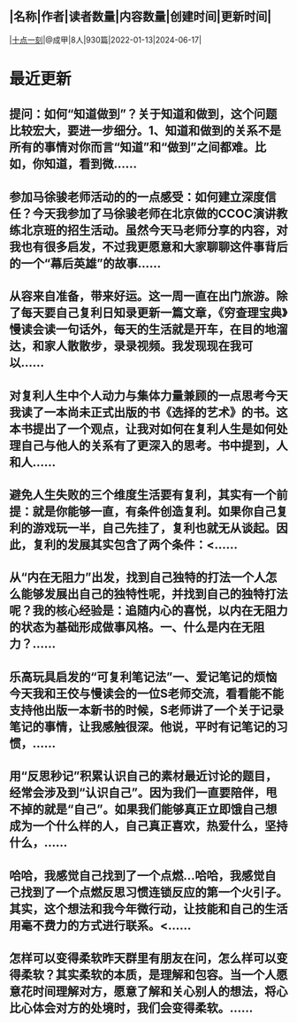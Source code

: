 |名称|作者|读者数量|内容数量|创建时间|更新时间|
---
|[十点一刻](https://xiaobot.net/p/1015?refer=0b133df9-27dc-423b-8101-639049001c13)|@成甲|8人|930篇|2022-01-13|2024-06-17|

# 最近更新
## 提问：如何“知道做到”？关于知道和做到，这个问题比较宏大，要进一步细分。1、知道和做到的关系不是所有的事情对你而言“知道”和“做到”之间都难。比如，你知道，看到微......
## 参加马徐骏老师活动的的一点感受：如何建立深度信任？今天我参加了马徐骏老师在北京做的CCOC演讲教练北京班的招生活动。虽然今天马老师分享的内容，对我也有很多启发，不过我更愿意和大家聊聊这件事背后的一个“幕后英雄”的故事......
## 从容来自准备，带来好运。这一周一直在出门旅游。除了每天要自己复利日知录更新一篇文章，《穷查理宝典》慢读会读一句话外，每天的生活就是开车，在目的地溜达，和家人散散步，录录视频。我发现现在我可以......
## 对复利人生中个人动力与集体力量兼顾的一点思考今天我读了一本尚未正式出版的书《选择的艺术》的书。这本书提出了一个观点，让我对如何在复利人生是如何处理自己与他人的关系有了更深入的思考。书中提到，人和人......
## 避免人生失败的三个维度生活要有复利，其实有一个前提：就是你能够一直，有条件创造复利。如果你自己复利的游戏玩一半，自己先挂了，复利也就无从谈起。因此，复利的发展其实包含了两个条件：<......
## 从“内在无阻力”出发，找到自己独特的打法一个人怎么能够发展出自己的独特性呢，并找到自己的独特打法呢？我的核心经验是：追随内心的喜悦，以内在无阻力的状态为基础形成做事风格。一、什么是内在无阻力？......
## 乐高玩具启发的“可复利笔记法”一、爱记笔记的烦恼今天我和王佼与慢读会的一位S老师交流，看看能不能支持他出版一本新书的时候，S老师讲了一个关于记录笔记的事情，让我感触很深。他说，平时有记笔记的习惯，......
## 用“反思秒记”积累认识自己的素材最近讨论的题目，经常会涉及到“认识自己”。因为我们一直要陪伴，甩不掉的就是“自己”。如果我们能够真正立即饿自己想成为一个什么样的人，自己真正喜欢，热爱什么，坚持什么，......
## 哈哈，我感觉自己找到了一个点燃...哈哈，我感觉自己找到了一个点燃反思习惯连锁反应的第一个火引子。其实，这个想法和我今年微行动，让技能和自己的生活用毫不费力的方式进行联系。<......
## 怎样可以变得柔软昨天群里有朋友在问，怎么样可以变得柔软？其实柔软的本质，是理解和包容。当一个人愿意花时间理解对方，愿意了解和关心别人的想法，将心比心体会对方的处境时，我们会变得柔软。......

